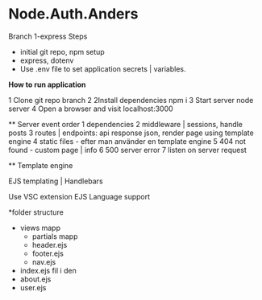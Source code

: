 # Node.Auth.Anders

Branch 1-express
Steps

- initial git repo, npm setup
- express, dotenv
- Use .env file to set application secrets | variables.

**How to run application**

1 Clone git repo branch
2 2Install dependencies npm i
3 Start server node server
4 Open a browser and visit localhost:3000

** Server event order
1 dependencies
2 middleware | sessions, handle posts
3 routes | endpoints: api response json, render page using template engine
4 static files - efter man använder en template engine
5 404 not found - custom page | info
6 500 server error
7 listen on server request

** Template engine

EJS templating | Handlebars

Use VSC extension EJS Language support


*folder structure

- views mapp
    - partials mapp
    - header.ejs
    - footer.ejs
    - nav.ejs
- index.ejs fil i den
- about.ejs
- user.ejs
 